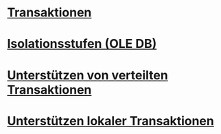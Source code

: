 # [Transaktionen](transactions.md)

# [Isolationsstufen (OLE DB)](isolation-levels-ole-db.md)
# [Unterstützen von verteilten Transaktionen](supporting-distributed-transactions.md)
# [Unterstützen lokaler Transaktionen](supporting-local-transactions.md)
